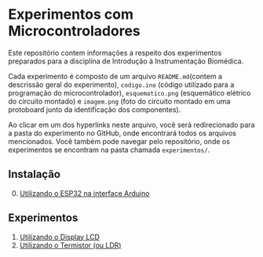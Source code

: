 # Experimentos com Microcontroladores
Este repositório contem informações a respeito dos experimentos
preparados para a disciplina de Introdução à Instrumentação Biomédica.

Cada experimento é composto de um arquivo `README.md`(contem a
descrissão geral do experimento), `codigo.ino` (código utilizado para
a programação do microcontrolador), `esquematico.png` (esquemático
elétrico do circuito montado) e `imagem.png` (foto do circuito montado
em uma protoboard junto da identificação dos componentes).

Ao clicar em um dos hyperlinks neste arquivo, você será redirecionado
para a pasta do experimento no GitHub, onde encontrará todos os
arquivos mencionados. Você também pode navegar pelo repositório, onde
os experimentos se encontram na pasta chamada `experimentos/`.

## Instalação
0. [Utilizando o ESP32 na interface Arduino](https://github.com/Experimentos-Microcontroladores/instrumentacao-biomedica/tree/main/instalacao)

## Experimentos
1. [Utilizando o Display LCD](https://github.com/Experimentos-Microcontroladores/instrumentacao-biomedica/tree/main/experimentos/1-Display-LCD)
2. [Utilizando o Termistor (ou LDR)](https://github.com/Experimentos-Microcontroladores/instrumentacao-biomedica/tree/main/experimentos/2-Termistor-LDR)
